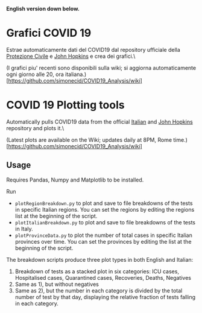 **English version down below.**

# Grafici COVID 19

Estrae automaticamente dati del COVID19 dal repository ufficiale della [Protezione Civile](https://github.com/pcm-dpc/COVID-19) e [John Hopkins](https://github.com/CSSEGISandData/COVID-19/tree/master/csse_covid_19_data) e crea dei grafici.\

(I grafici piu' recenti sono disponibili sulla wiki; si aggiorna automaticamente ogni giorno alle 20, ora italiana.)[https://github.com/simonecid/COVID19_Analysis/wiki]

# COVID 19 Plotting tools

Automatically pulls COVID19 data from the official [Italian](https://github.com/pcm-dpc/COVID-19) and [John Hopkins](https://github.com/CSSEGISandData/COVID-19/tree/master/csse_covid_19_data) repository and plots it.\

(Latest plots are available on the Wiki; updates daily at 8PM, Rome time.)[https://github.com/simonecid/COVID19_Analysis/wiki]

## Usage

Requires Pandas, Numpy and Matplotlib to be installed.

Run 

 * ```plotRegionBreakdown.py``` to plot and save to file breakdowns of the tests in specific Italian regions. You can set the regions by editing the regions list at the beginning of the script.
 * ```plotItalianBreakdown.py``` to plot and save to file breakdowns of the tests in Italy.
 * ```plotProvinceData.py``` to plot the number of total cases in specific Italian provinces over time. You can set the provinces by editing the list at the beginning of the script.

The breakdown scripts produce three plot types in both English and Italian:

 1) Breakdown of tests as a stacked plot in six categories: ICU cases, Hospitalised cases, Quarantined cases, Recoveries, Deaths, Negatives
 2) Same as 1), but without negatives
 3) Same as 2), but the number in each category is divided by the total number of test by that day, displaying the relative fraction of tests falling in each category.

